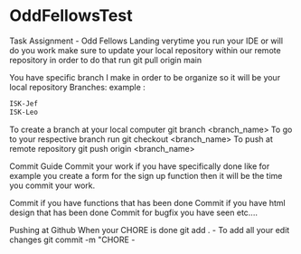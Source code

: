 # OddFellowsTest
Task Assignment - Odd Fellows Landing
verytime you run your IDE or will do you work make sure to update your local repository within our remote repository in order to do that run
git pull origin main

You have specific branch I make in order to be organize so it will be your local repository Branches:
example :

```bash
ISK-Jef
ISK-Leo
```


To create a branch at your local computer
git branch <branch_name>
To go to your respective branch run
git checkout <branch_name> To push at remote repository
git push origin <branch_name>

Commit Guide
Commit your work if you have specifically done like for example you create a form for the sign up function then it will be the time you commit your work.

Commit if you have functions that has been done
Commit if you have html design that has been done
Commit for bugfix you have seen
etc....

Pushing at Github
When your CHORE is done
git add . - To add all your edit changes
git commit -m "CHORE <number> - <title of your work>" - to commit your work

  When all is done push your work at github to do that
git push origin <branch_name> - check your branch name above
